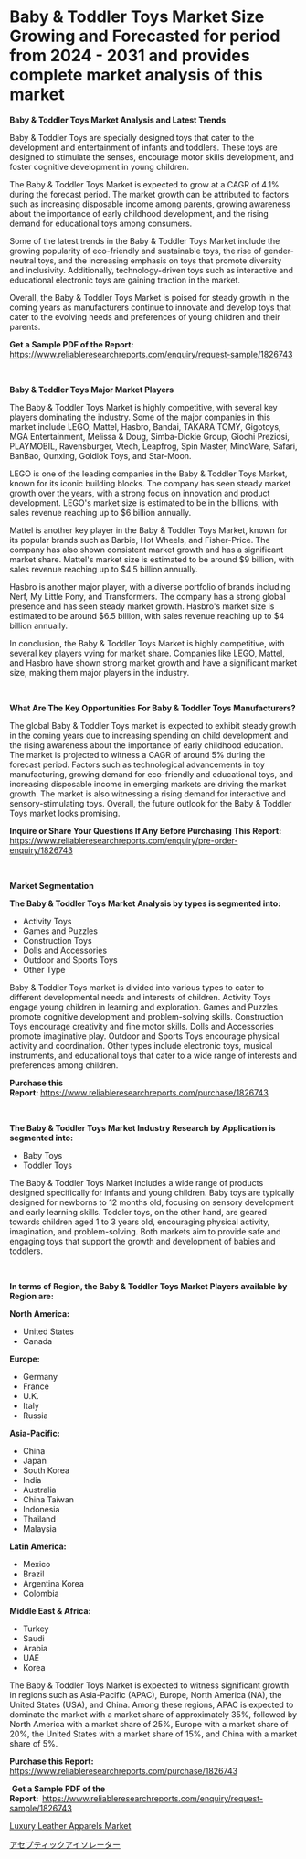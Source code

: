 <p><h1>Baby & Toddler Toys Market Size Growing and Forecasted for period from 2024 - 2031 and provides complete market analysis of this market</h1></p><p><strong>Baby & Toddler Toys Market Analysis and Latest Trends</strong></p>
<p><p>Baby & Toddler Toys are specially designed toys that cater to the development and entertainment of infants and toddlers. These toys are designed to stimulate the senses, encourage motor skills development, and foster cognitive development in young children.</p><p>The Baby & Toddler Toys Market is expected to grow at a CAGR of 4.1% during the forecast period. The market growth can be attributed to factors such as increasing disposable income among parents, growing awareness about the importance of early childhood development, and the rising demand for educational toys among consumers.</p><p>Some of the latest trends in the Baby & Toddler Toys Market include the growing popularity of eco-friendly and sustainable toys, the rise of gender-neutral toys, and the increasing emphasis on toys that promote diversity and inclusivity. Additionally, technology-driven toys such as interactive and educational electronic toys are gaining traction in the market.</p><p>Overall, the Baby & Toddler Toys Market is poised for steady growth in the coming years as manufacturers continue to innovate and develop toys that cater to the evolving needs and preferences of young children and their parents.</p></p>
<p><strong>Get a Sample PDF of the Report:&nbsp;</strong> <a href="https://www.reliableresearchreports.com/enquiry/request-sample/1826743">https://www.reliableresearchreports.com/enquiry/request-sample/1826743</a></p>
<p>&nbsp;</p>
<p><strong>Baby & Toddler Toys Major Market Players</strong></p>
<p><p>The Baby & Toddler Toys Market is highly competitive, with several key players dominating the industry. Some of the major companies in this market include LEGO, Mattel, Hasbro, Bandai, TAKARA TOMY, Gigotoys, MGA Entertainment, Melissa & Doug, Simba-Dickie Group, Giochi Preziosi, PLAYMOBIL, Ravensburger, Vtech, Leapfrog, Spin Master, MindWare, Safari, BanBao, Qunxing, Goldlok Toys, and Star-Moon.</p><p>LEGO is one of the leading companies in the Baby & Toddler Toys Market, known for its iconic building blocks. The company has seen steady market growth over the years, with a strong focus on innovation and product development. LEGO's market size is estimated to be in the billions, with sales revenue reaching up to $6 billion annually.</p><p>Mattel is another key player in the Baby & Toddler Toys Market, known for its popular brands such as Barbie, Hot Wheels, and Fisher-Price. The company has also shown consistent market growth and has a significant market share. Mattel's market size is estimated to be around $9 billion, with sales revenue reaching up to $4.5 billion annually.</p><p>Hasbro is another major player, with a diverse portfolio of brands including Nerf, My Little Pony, and Transformers. The company has a strong global presence and has seen steady market growth. Hasbro's market size is estimated to be around $6.5 billion, with sales revenue reaching up to $4 billion annually.</p><p>In conclusion, the Baby & Toddler Toys Market is highly competitive, with several key players vying for market share. Companies like LEGO, Mattel, and Hasbro have shown strong market growth and have a significant market size, making them major players in the industry.</p></p>
<p>&nbsp;</p>
<p><strong>What Are The Key Opportunities For Baby & Toddler Toys Manufacturers?</strong></p>
<p><p>The global Baby & Toddler Toys market is expected to exhibit steady growth in the coming years due to increasing spending on child development and the rising awareness about the importance of early childhood education. The market is projected to witness a CAGR of around 5% during the forecast period. Factors such as technological advancements in toy manufacturing, growing demand for eco-friendly and educational toys, and increasing disposable income in emerging markets are driving the market growth. The market is also witnessing a rising demand for interactive and sensory-stimulating toys. Overall, the future outlook for the Baby & Toddler Toys market looks promising.</p></p>
<p><strong>Inquire or Share Your Questions If Any Before Purchasing This Report:</strong> <a href="https://www.reliableresearchreports.com/enquiry/pre-order-enquiry/1826743">https://www.reliableresearchreports.com/enquiry/pre-order-enquiry/1826743</a></p>
<p>&nbsp;</p>
<p><strong>Market Segmentation</strong></p>
<p><strong>The Baby & Toddler Toys Market Analysis by types is segmented into:</strong></p>
<p><ul><li>Activity Toys</li><li>Games and Puzzles</li><li>Construction Toys</li><li>Dolls and Accessories</li><li>Outdoor and Sports Toys</li><li>Other Type</li></ul></p>
<p><p>Baby & Toddler Toys market is divided into various types to cater to different developmental needs and interests of children. Activity Toys engage young children in learning and exploration. Games and Puzzles promote cognitive development and problem-solving skills. Construction Toys encourage creativity and fine motor skills. Dolls and Accessories promote imaginative play. Outdoor and Sports Toys encourage physical activity and coordination. Other types include electronic toys, musical instruments, and educational toys that cater to a wide range of interests and preferences among children.</p></p>
<p><strong>Purchase this Report:&nbsp;</strong><a href="https://www.reliableresearchreports.com/purchase/1826743">https://www.reliableresearchreports.com/purchase/1826743</a></p>
<p>&nbsp;</p>
<p><strong>The Baby & Toddler Toys Market Industry Research by Application is segmented into:</strong></p>
<p><ul><li>Baby Toys</li><li>Toddler Toys</li></ul></p>
<p><p>The Baby & Toddler Toys Market includes a wide range of products designed specifically for infants and young children. Baby toys are typically designed for newborns to 12 months old, focusing on sensory development and early learning skills. Toddler toys, on the other hand, are geared towards children aged 1 to 3 years old, encouraging physical activity, imagination, and problem-solving. Both markets aim to provide safe and engaging toys that support the growth and development of babies and toddlers.</p></p>
<p>&nbsp;</p>
<p><strong>In terms of Region, the Baby & Toddler Toys Market Players available by Region are:</strong></p>
<p>
    <p> <strong> North America: </strong>
        <ul>
            <li>United States</li>
            <li>Canada</li>
        </ul>
        </p> 
    <p> <strong> Europe: </strong>
        <ul>
            <li>Germany</li>
            <li>France</li>
            <li>U.K.</li>
            <li>Italy</li>
            <li>Russia</li>
        </ul>
        </p> 
    <p> <strong> Asia-Pacific: </strong>
        <ul>
            <li>China</li>
            <li>Japan</li>
            <li>South Korea</li>
            <li>India</li>
            <li>Australia</li>
            <li>China Taiwan</li>
            <li>Indonesia</li>
            <li>Thailand</li>
            <li>Malaysia</li>
        </ul>
        </p> 
    <p> <strong> Latin America: </strong>
        <ul>
            <li>Mexico</li>
            <li>Brazil</li>
            <li>Argentina Korea</li>
            <li>Colombia</li>
        </ul>
        </p> 
    <p> <strong> Middle East & Africa: </strong>
        <ul>
            <li>Turkey</li>
            <li>Saudi</li>
            <li>Arabia</li>
            <li>UAE</li>
            <li>Korea</li>
        </ul>
    </p>
    </p>
<p><p>The Baby & Toddler Toys Market is expected to witness significant growth in regions such as Asia-Pacific (APAC), Europe, North America (NA), the United States (USA), and China. Among these regions, APAC is expected to dominate the market with a market share of approximately 35%, followed by North America with a market share of 25%, Europe with a market share of 20%, the United States with a market share of 15%, and China with a market share of 5%.</p></p>
<p><strong>Purchase this Report: </strong><a href="https://www.reliableresearchreports.com/purchase/1826743">https://www.reliableresearchreports.com/purchase/1826743</a></p>
<p>&nbsp;<strong>Get a Sample PDF of the Report:&nbsp;&nbsp;</strong><a href="https://www.reliableresearchreports.com/enquiry/request-sample/1826743">https://www.reliableresearchreports.com/enquiry/request-sample/1826743</a></p>
<p><strong></strong></p>
<p><p><a href="https://github.com/WillieWoodard/Market-Research-Report-List-4/blob/main/luxury-leather-apparels-market.md">Luxury Leather Apparels Market</a></p><p><a href="https://github.com/oafhukehf4709715/Market-Research-Report-List-1/blob/main/85567097487.md">アセプティックアイソレーター</a></p></p>